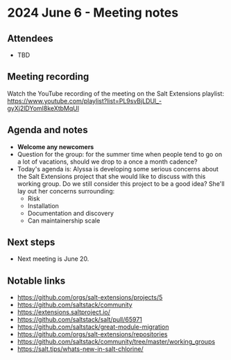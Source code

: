 # 2024 June 6 - Meeting notes

## Attendees

- TBD

## Meeting recording

Watch the YouTube recording of the meeting on the Salt Extensions playlist:
https://www.youtube.com/playlist?list=PL9svBjLDUl_-gyXj2lDYomI8keXtbMqUl

## Agenda and notes

- **Welcome any newcomers**
- Question for the group: for the summer time when people tend to go on a lot of vacations, should we drop to a  once a month cadence?
- Today's agenda is: Alyssa is developing some serious concerns about the Salt Extensions project that she would like to discuss with this working group. Do we still consider this project to be a good idea? She'll lay out her concerns surrounding:
  - Risk
  - Installation
  - Documentation and discovery
  - Can maintainership scale


## Next steps

- Next meeting is June 20.

## Notable links

- https://github.com/orgs/salt-extensions/projects/5
- https://github.com/saltstack/community
- https://extensions.saltproject.io/
- https://github.com/saltstack/salt/pull/65971
- https://github.com/saltstack/great-module-migration
- https://github.com/orgs/salt-extensions/repositories
- https://github.com/saltstack/community/tree/master/working_groups
- https://salt.tips/whats-new-in-salt-chlorine/
